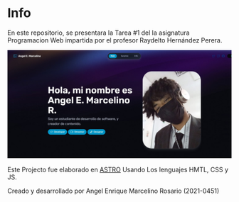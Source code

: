 # Info

En este repositorio, se presentara la Tarea #1 del la asignatura Programacion Web impartida por el profesor Raydelto Hernández Perera.

![SCREEN](screen.jpg)

Este Projecto fue elaborado en [ASTRO](https://astro.build/) Usando Los lenguajes HMTL, CSS y JS.

Creado y desarrollado por Angel Enrique Marcelino Rosario (2021-0451)
